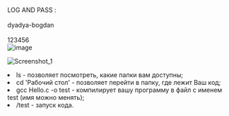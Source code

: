 <br>LOG AND PASS :<br>
<br>dyadya-bogdan<br>
<br>123456<br>
![image](https://user-images.githubusercontent.com/90246832/149878385-df6978f5-60fa-4d61-9ad7-0aa95c090f68.png)

![Screenshot_1](https://user-images.githubusercontent.com/89983973/149930251-522eb31e-ab0c-4623-ba80-28a8388e4c5b.png)


<li>ls - позволяет посмотреть, какие папки вам доступны;
<li>cd 'Рабочий стол' - позволяет перейти в папку, где лежит Ваш код;
<li>gcc Hello.c -o test - компилирует вашу программу в файл с именем test (имя можно менять);
<li>/test - запуск кода.
